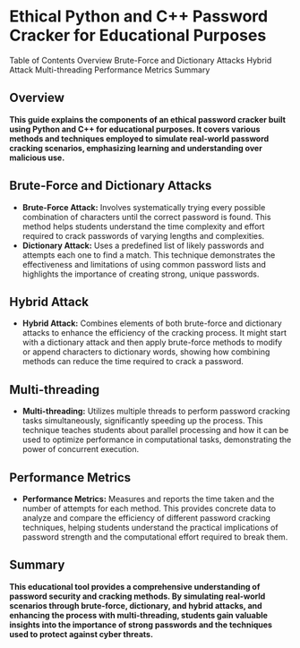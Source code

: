 
<h1 id="top">Ethical Python and C++ Password Cracker for Educational Purposes</h1>
Table of Contents
Overview
Brute-Force and Dictionary Attacks
Hybrid Attack
Multi-threading
Performance Metrics
Summary
<h2 id="overview">Overview</h2>
<b>This guide explains the components of an ethical password cracker built using Python and C++ for educational purposes. It covers various methods and techniques employed to simulate real-world password cracking scenarios, emphasizing learning and understanding over malicious use.</b>
<h2 id="brute-force-and-dictionary-attacks">Brute-Force and Dictionary Attacks</h2>
<ul>
    <li><b>Brute-Force Attack:</b> Involves systematically trying every possible combination of characters until the correct password is found. This method helps students understand the time complexity and effort required to crack passwords of varying lengths and complexities.</li>
    <li><b>Dictionary Attack:</b> Uses a predefined list of likely passwords and attempts each one to find a match. This technique demonstrates the effectiveness and limitations of using common password lists and highlights the importance of creating strong, unique passwords.</li>
</ul>
<h2 id="hybrid-attack">Hybrid Attack</h2>
<ul>
    <li><b>Hybrid Attack:</b> Combines elements of both brute-force and dictionary attacks to enhance the efficiency of the cracking process. It might start with a dictionary attack and then apply brute-force methods to modify or append characters to dictionary words, showing how combining methods can reduce the time required to crack a password.</li>
</ul>
<h2 id="multi-threading">Multi-threading</h2>
<ul>
    <li><b>Multi-threading:</b> Utilizes multiple threads to perform password cracking tasks simultaneously, significantly speeding up the process. This technique teaches students about parallel processing and how it can be used to optimize performance in computational tasks, demonstrating the power of concurrent execution.</li>
</ul>
<h2 id="performance-metrics">Performance Metrics</h2>
<ul>
    <li><b>Performance Metrics:</b> Measures and reports the time taken and the number of attempts for each method. This provides concrete data to analyze and compare the efficiency of different password cracking techniques, helping students understand the practical implications of password strength and the computational effort required to break them.</li>
</ul>
<h2 id="summary">Summary</h2>
<b>This educational tool provides a comprehensive understanding of password security and cracking methods. By simulating real-world scenarios through brute-force, dictionary, and hybrid attacks, and enhancing the process with multi-threading, students gain valuable insights into the importance of strong passwords and the techniques used to protect against cyber threats.</b>
